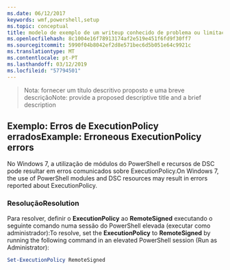 ```yaml
---
ms.date: 06/12/2017
keywords: wmf,powershell,setup
ms.topic: conceptual
title: modelo de exemplo de um writeup conhecido de problema ou limitação
ms.openlocfilehash: 8c1004e16f78913174af2e519e451f6fd9f30ff7
ms.sourcegitcommit: 5990f04b8042ef2d8e571bec6d5b051e64c9921c
ms.translationtype: MT
ms.contentlocale: pt-PT
ms.lasthandoff: 03/12/2019
ms.locfileid: "57794501"
---
```

 ><span data-ttu-id="4f85c-103">Nota: fornecer um título descritivo proposto e uma breve descrição</span><span class="sxs-lookup"><span data-stu-id="4f85c-103">Note: provide a proposed descriptive title and a brief description</span></span>

## <a name="example-erroneous-executionpolicy-errors"></a><span data-ttu-id="4f85c-104">Exemplo: Erros de ExecutionPolicy errados</span><span class="sxs-lookup"><span data-stu-id="4f85c-104">Example: Erroneous ExecutionPolicy errors</span></span>
<span data-ttu-id="4f85c-105">No Windows 7, a utilização de módulos do PowerShell e recursos de DSC pode resultar em erros comunicados sobre ExecutionPolicy.</span><span class="sxs-lookup"><span data-stu-id="4f85c-105">On Windows 7, the use of PowerShell modules and DSC resources may result in errors reported about ExecutionPolicy.</span></span>

### <a name="resolution"></a><span data-ttu-id="4f85c-106">Resolução</span><span class="sxs-lookup"><span data-stu-id="4f85c-106">Resolution</span></span>

<span data-ttu-id="4f85c-107">Para resolver, definir o **ExecutionPolicy** ao **RemoteSigned** executando o seguinte comando numa sessão do PowerShell elevada (executar como administrador):</span><span class="sxs-lookup"><span data-stu-id="4f85c-107">To resolve, set the **ExecutionPolicy** to **RemoteSigned** by running the following command in an elevated PowerShell session (Run as Administrator):</span></span>

```powershell
Set-ExecutionPolicy RemoteSigned
```
